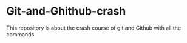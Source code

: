 # Git-and-Ghithub-crash
This repository is about the crash course of git and Github with all the commands
